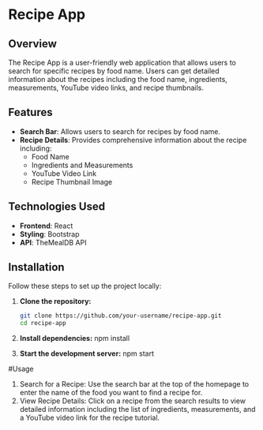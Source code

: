 # Recipe App

## Overview
The Recipe App is a user-friendly web application that allows users to search for specific recipes by food name. Users can get detailed information about the recipes including the food name, ingredients, measurements, YouTube video links, and recipe thumbnails.

## Features
- **Search Bar**: Allows users to search for recipes by food name.
- **Recipe Details**: Provides comprehensive information about the recipe including:
  - Food Name
  - Ingredients and Measurements
  - YouTube Video Link
  - Recipe Thumbnail Image

## Technologies Used
- **Frontend**: React
- **Styling**: Bootstrap
- **API**: TheMealDB API

## Installation
Follow these steps to set up the project locally:

1. **Clone the repository:**
   ```bash
   git clone https://github.com/your-username/recipe-app.git
   cd recipe-app
2. **Install dependencies:**
     npm install

3. **Start the development server:**
     npm start

#Usage

1. Search for a Recipe: Use the search bar at the top of the homepage to enter the name of the food you want to find a recipe for.
2. View Recipe Details: Click on a recipe from the search results to view detailed information including the list of ingredients, measurements, and a YouTube video link for the recipe tutorial.